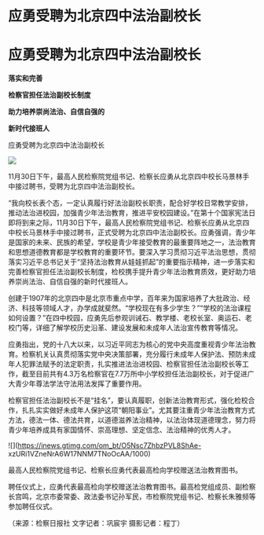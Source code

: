 # 应勇受聘为北京四中法治副校长

# 应勇受聘为北京四中法治副校长

**落实和完善**

**检察官担任法治副校长制度**

**助力培养崇尚法治、自信自强的**

**新时代接班人**

应勇受聘为北京四中法治副校长

![](https://inews.gtimg.com/om_bt/OpGasyhgptdVa17JteG1Ge1Av5LL1nc5cZrEUay3pXjJgAA/1000)

11月30日下午，最高人民检察院党组书记、检察长应勇从北京四中校长马景林手中接过聘书，受聘为北京四中法治副校长。

“我向校长表个态，一定认真履行好法治副校长职责，配合好学校日常教学安排，推动法治进校园，加强青少年法治教育，推进平安校园建设。”在第十个国家宪法日即将到来之际，11月30日下午，最高人民检察院党组书记、检察长应勇从北京四中校长马景林手中接过聘书，正式受聘为北京四中法治副校长。应勇强调，青少年是国家的未来、民族的希望，学校是青少年接受教育的最重要阵地之一，法治教育和思想道德教育都是学校教育的重要环节。要深入学习贯彻习近平法治思想，贯彻落实习近平总书记关于“坚持法治教育从娃娃抓起”的重要指示精神，进一步落实和完善检察官担任法治副校长制度，检校携手提升青少年法治教育质效，更好助力培养崇尚法治、自信自强的新时代接班人。

创建于1907年的北京四中是北京市重点中学，百年来为国家培养了大批政治、经济、科技等领域人才，办学成就斐然。“学校现在有多少学生？”“学校的法治课程如何设置？”在四中校园，应勇先后参观训诫石、教学楼、老校长室、奥运石、老校门等，详细了解学校历史沿革、建设发展和未成年人法治宣传教育等情况。

应勇指出，党的十八大以来，以习近平同志为核心的党中央高度重视青少年法治教育。检察机关认真贯彻落实党中央决策部署，充分履行未成年人保护法、预防未成年人犯罪法赋予的法定职责，扎实推进法治进校园、检察官担任法治副校长等工作，截至目前共有4.3万名检察官在7.7万所中小学校担任法治副校长，对于促进广大青少年尊法学法守法用法发挥了重要作用。

检察官担任法治副校长不是“挂名”，要认真履职，创新法治教育形式，强化检校合作，扎扎实实做好未成年人保护这项“朝阳事业”。尤其要注重青少年法治教育方式方法，德法一体、德法共育，以道德滋养法治精神，以法治体现道德理念，努力将青少年培养成具有家国情怀、崇高理想、坚定信念、法治精神的优秀人才。

![](https://inews.gtimg.com/om_bt/O5Nsc7ZhbzPVL8ShAe-
xzURi1VZneNrA6W17NNM7TNoOcAA/1000)

最高人民检察院党组书记、检察长应勇代表最高检向学校赠送法治教育图书。

聘任仪式上，应勇代表最高检向学校赠送法治教育图书。最高检党组成员、副检察长宫鸣，北京市委常委、政法委书记孙军民，市检察院党组书记、检察长朱雅频等参加聘任仪式。

（来源：检察日报社 文字记者：巩宸宇 摄影记者：程丁）

